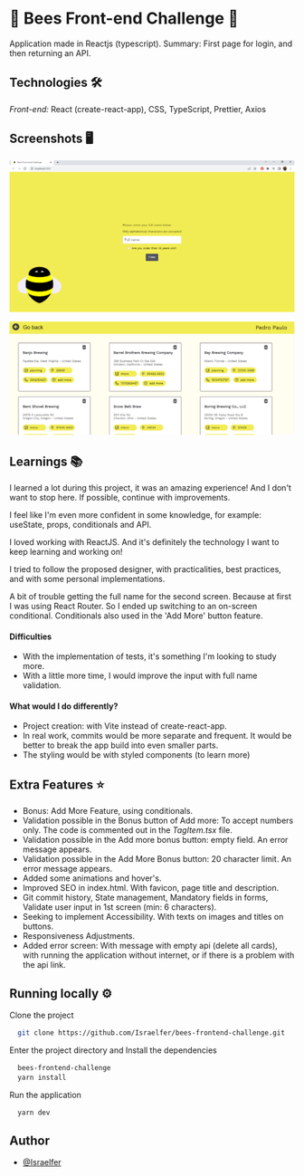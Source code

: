 # 🐝 Bees Front-end Challenge 🐝

Application made in Reactjs (typescript).
Summary: First page for login, and then returning an API.

## Technologies 🛠️

_Front-end:_ React (create-react-app), CSS, TypeScript, Prettier, Axios

## Screenshots 🖥️

![Screen One](./src/assets/print-screen1.png?raw=true 'screenshot')

![Screen Two](./src/assets/print-screen2.png?raw=true 'screenshot')

## Learnings 📚

I learned a lot during this project, it was an amazing experience! And I don't want to stop here. If possible, continue with improvements.

I feel like I'm even more confident in some knowledge, for example: useState, props, conditionals and API.

I loved working with ReactJS. And it's definitely the technology I want to keep learning and working on!

I tried to follow the proposed designer, with practicalities, best practices, and with some personal implementations.

A bit of trouble getting the full name for the second screen. Because at first I was using React Router. So I ended up switching to an on-screen conditional. Conditionals also used in the 'Add More' button feature.

#### Difficulties

- With the implementation of tests, it's something I'm looking to study more.
- With a little more time, I would improve the input with full name validation.

#### What would I do differently?

- Project creation: with Vite instead of create-react-app.
- In real work, commits would be more separate and frequent. It would be better to break the app build into even smaller parts.
- The styling would be with styled components (to learn more)

## Extra Features ⭐

- Bonus: Add More Feature, using conditionals.
- Validation possible in the Bonus button of Add more: To accept numbers only. The code is commented out in the _TagItem.tsx_ file.
- Validation possible in the Add more bonus button: empty field. An error message appears.
- Validation possible in the Add More Bonus button: 20 character limit. An error message appears.
- Added some animations and hover's.
- Improved SEO in index.html. With favicon, page title and description.
- Git commit history, State management, Mandatory fields in forms, Validate user input in 1st screen (min: 6 characters).
- Seeking to implement Accessibility. With texts on images and titles on buttons.
- Responsiveness Adjustments.
- Added error screen: With message with empty api (delete all cards), with running the application without internet, or if there is a problem with the api link.

## Running locally ⚙️

Clone the project

```bash
  git clone https://github.com/Israelfer/bees-frontend-challenge.git
```

Enter the project directory and Install the dependencies

```bash
  bees-frontend-challenge
  yarn install
```

Run the application

```bash
  yarn dev
```

## Author

- [@Israelfer](https://www.github.com/Israelfer)
